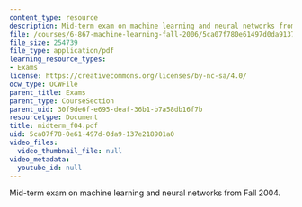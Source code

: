 ```yaml
---
content_type: resource
description: Mid-term exam on machine learning and neural networks from Fall 2004.
file: /courses/6-867-machine-learning-fall-2006/5ca07f780e61497d0da9137e218901a0_midterm_f04.pdf
file_size: 254739
file_type: application/pdf
learning_resource_types:
- Exams
license: https://creativecommons.org/licenses/by-nc-sa/4.0/
ocw_type: OCWFile
parent_title: Exams
parent_type: CourseSection
parent_uid: 30f9de6f-e695-deaf-36b1-b7a58db16f7b
resourcetype: Document
title: midterm_f04.pdf
uid: 5ca07f78-0e61-497d-0da9-137e218901a0
video_files:
  video_thumbnail_file: null
video_metadata:
  youtube_id: null
---
```

Mid-term exam on machine learning and neural networks from Fall 2004.